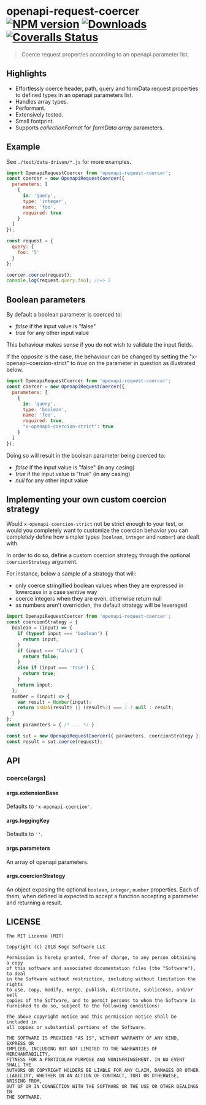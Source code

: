 # openapi-request-coercer [![NPM version][npm-image]][npm-url] [![Downloads][downloads-image]][npm-url] [![Coveralls Status][coveralls-image]][coveralls-url]
> Coerce request properties according to an openapi parameter list.

## Highlights

* Effortlessly coerce header, path, query and formData request properties to defined types in
an openapi parameters list.
* Handles array types.
* Performant.
* Extensively tested.
* Small footprint.
* Supports _collectionFormat_ for _formData array_ parameters.

## Example

See `./test/data-driven/*.js` for more examples.

```javascript
import OpenapiRequestCoercer from 'openapi-request-coercer';
const coercer = new OpenapiRequestCoercer({
  parameters: [
    {
      in: 'query',
      type: 'integer',
      name: 'foo',
      required: true
    }
  ]
});

const request = {
  query: {
    foo: '5'
  }
};

coercer.coerce(request);
console.log(request.query.foo); //=> 5
```

## Boolean parameters

By default a boolean parameter is coerced to:
* _false_ if the input value is "false"
* _true_ for any other input value

This behaviour makes sense if you do not wish to validate the input fields.

If the opposite is the case, the behaviour can be changed by setting the "x-openapi-coercion-strict" to _true_ on the parameter in question as illustrated below.

```javascript
import OpenapiRequestCoercer from 'openapi-request-coercer';
const coercer = new OpenapiRequestCoercer({
  parameters: [
    {
      in: 'query',
      type: 'boolean',
      name: 'foo',
      required: true,
      "x-openapi-coercion-strict": true
    }
  ]
});
```

Doing so will result in the boolean parameter being coerced to:
* _false_ if the input value is "false" (in any casing)
* _true_ if the input value is "true" (in any casing)
* _null_ for any other input value

## Implementing your own custom coercion strategy

Would `x-openapi-coercion-strict` not be strict enough to your test, or would you completely want to customize the coercion behavior you can completely define how simpler types (`boolean`, `integer` and `number`) are dealt with.

In order to do so, define a custom coercion strategy through the optional `coercionStrategy` argument.

For instance, below a sample of a strategy that will:
 - only coerce stringified boolean values when they are expressed in lowercase in a case sentive way
 - coerce integers when they are even, otherwise return null
 - as numbers aren't overridden, the default strategy will be leveraged

```javascript
import OpenapiRequestCoercer from 'openapi-request-coercer';
const coercionStrategy = {
  boolean = (input) => {
    if (typeof input === 'boolean') {
      return input;
    }
    if (input === 'false') {
      return false;
    }
    else if (input === 'true') {
      return true;
    }
    return input;
  };
  number = (input) => {
    var result = Number(input);
    return isNaN(result) || (result%2) === 1 ? null : result;
  }
};
const parameters = { /* ... */ }

const sut = new OpenapiRequestCoercer({ parameters, coercionStrategy });
const result = sut.coerce(request);
```

## API

### coerce(args)
#### args.extensionBase
Defaults to `'x-openapi-coercion'`.

#### args.loggingKey
Defaults to `''`.

#### args.parameters
An array of openapi parameters.

#### args.coercionStrategy
An object exposing the optional `boolean`, `integer`, `number` properties. Each of them, when defined is expected to accept a function accepting a parameter and returning a result.

## LICENSE
``````
The MIT License (MIT)

Copyright (c) 2018 Kogo Software LLC

Permission is hereby granted, free of charge, to any person obtaining a copy
of this software and associated documentation files (the "Software"), to deal
in the Software without restriction, including without limitation the rights
to use, copy, modify, merge, publish, distribute, sublicense, and/or sell
copies of the Software, and to permit persons to whom the Software is
furnished to do so, subject to the following conditions:

The above copyright notice and this permission notice shall be included in
all copies or substantial portions of the Software.

THE SOFTWARE IS PROVIDED "AS IS", WITHOUT WARRANTY OF ANY KIND, EXPRESS OR
IMPLIED, INCLUDING BUT NOT LIMITED TO THE WARRANTIES OF MERCHANTABILITY,
FITNESS FOR A PARTICULAR PURPOSE AND NONINFRINGEMENT. IN NO EVENT SHALL THE
AUTHORS OR COPYRIGHT HOLDERS BE LIABLE FOR ANY CLAIM, DAMAGES OR OTHER
LIABILITY, WHETHER IN AN ACTION OF CONTRACT, TORT OR OTHERWISE, ARISING FROM,
OUT OF OR IN CONNECTION WITH THE SOFTWARE OR THE USE OR OTHER DEALINGS IN
THE SOFTWARE.
``````

[downloads-image]: http://img.shields.io/npm/dm/openapi-request-coercer.svg
[npm-url]: https://npmjs.org/package/openapi-request-coercer
[npm-image]: http://img.shields.io/npm/v/openapi-request-coercer.svg

[coveralls-url]: https://coveralls.io/github/kogosoftwarellc/open-api?branch=main
[coveralls-image]: https://coveralls.io/repos/github/kogosoftwarellc/open-api/badge.svg?branch=main
